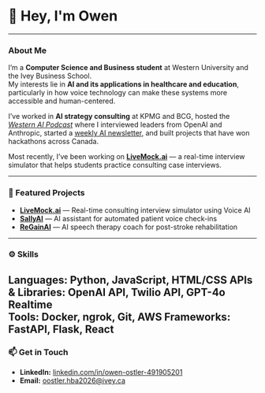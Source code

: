 # 👋 Hey, I'm Owen

---

### About Me
I’m a **Computer Science and Business student** at Western University and the Ivey Business School.  
My interests lie in **AI and its applications in healthcare and education**, particularly in how voice technology can make these systems more accessible and human-centered.  

I’ve worked in **AI strategy consulting** at KPMG and BCG, hosted the *[Western AI Podcast](https://open.spotify.com/show/4CJ9QR7v3UjkKrpTZFVjS6)* where I interviewed leaders from OpenAI and Anthropic, started a [weekly AI newsletter](https://aiweeklybriefing.substack.com), and built projects that have won hackathons across Canada.  

Most recently, I’ve been working on **[LiveMock.ai](https://livemock.ai/)** — a real-time interview simulator that helps students practice consulting case interviews.  

---

### 🚀 Featured Projects
- **[LiveMock.ai](https://livemock.ai/)** — Real-time consulting interview simulator using Voice AI  
- **[SallyAI](https://github.com/oostler/SallyAI-York-Hack-Winner)** — AI assistant for automated patient voice check-ins  
- **[ReGainAI](https://github.com/oostler/ReGainAI-U-of-T-Hack-Winner)** — AI speech therapy coach for post-stroke rehabilitation  
---

### ⚙️ Skills
**Languages:** Python, JavaScript, HTML/CSS
**APIs & Libraries:** OpenAI API, Twilio API, GPT-4o Realtime  
**Tools:** Docker, ngrok, Git, AWS
**Frameworks:** FastAPI, Flask, React  
---

### 📫 Get in Touch
- **LinkedIn:** [linkedin.com/in/owen-ostler-491905201](https://www.linkedin.com/in/owen-ostler-491905201/)  
- **Email:** oostler.hba2026@ivey.ca

